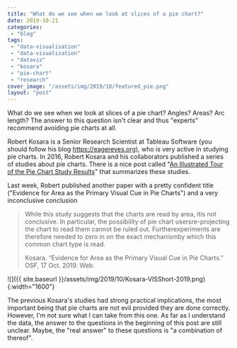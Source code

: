 ```yaml
---
title: "What do we see when we look at slices of a pie chart?"
date: 2019-10-21
categories: 
 - "blog"
tags: 
 - "data-visualisation"
 - "data-visualization"
 - "dataviz"
 - "kosara"
 - "pie-chart"
 - "research"
cover_image: "/assets/img/2019/10/featured_pie.png"
layout: "post"
---
```


What do we see when we look at slices of a pie chart? Angles? Areas? Arc length? The answer to this question isn't clear and thus "experts" recommend avoiding pie charts at all.

Robert Kosara is a Senior Research Scientist at Tableau Software (you should follow his blog [<https://eagereyes.org>](https://eagereyes.org/)), who is very active in studying pie charts. In 2016, Robert Kosara and his collaborators published a series of studies about pie charts. There is a nice post called "[An Illustrated Tour of the Pie Chart Study Results](https://eagereyes.org/blog/2016/an-illustrated-tour-of-the-pie-chart-study-results)" that summarizes these studies. 

Last week, Robert published another paper with a pretty confident title ("Evidence for Area as the Primary Visual Cue in Pie Charts") and a very inconclusive conclusion

> While this study suggests that the charts are read by area, itis not conclusive. In particular, the possibility of pie chart usersre-projecting the chart to read them cannot be ruled out. Furtherexperiments are therefore needed to zero in on the exact mechanismby which this common chart type is read.
> 
> Kosara. “Evidence for Area as the Primary Visual Cue in Pie Charts.” OSF, 17 Oct. 2019. Web.

![]({{ site.baseurl }}/assets/img/2019/10/Kosara-VISShort-2019.png){:width="1600"}

The previous Kosara's studies had strong practical implications, the most important being that pie charts are not evil provided they are done correctly. However, I'm not sure what I can take from this one. As far as I understand the data, the answer to the questions in the beginning of this post are still unclear. Maybe, the "real answer" to these questions is "a combination of thereof".
